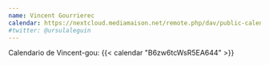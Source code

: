 ```yaml
---
name: Vincent Gourrierec
calendar: https://nextcloud.mediamaison.net/remote.php/dav/public-calendars/B6zw6tcWsR5EA644?export
#twitter: @ursulaleguin
---
```


Calendario de Vincent-gou: {{< calendar "B6zw6tcWsR5EA644" >}}

<!-- Si es necesario puedes descargar mi planificación profesional:
[ICS](https://nextcloud.mediamaison.net/remote.php/dav/public-calendars/B6zw6tcWsR5EA644?export)

O puedes suscribir aqui:
[WEBCAL](webcal://nextcloud.mediamaison.net/remote.php/dav/public-calendars/6twBojdEb7NKrNKK?export) -->
